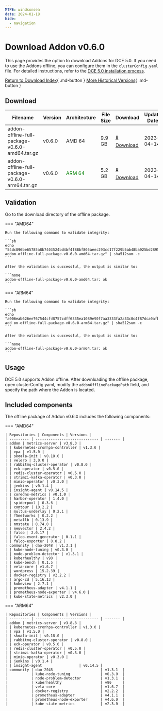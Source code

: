 ```yaml
---
MTPE: windsonsea
date: 2024-01-18
hide:
  - navigation
---
```


# Download Addon v0.6.0

This page provides the option to download Addons for DCE 5.0. If you need to use the Addons offline,
you can configure them in the `clusterConfig.yaml` file. For detailed instructions, refer to the
[DCE 5.0 installation process](../../install/index.md#install-dce-50-enterprise).

[Return to Download Index](../index.md#download-addon-offline-package){ .md-button }
[More Historical Versions](./history.md){ .md-button }

## Download

| Filename | Version | Architecture | File Size | Download | Update Date |
| -------- | ------- | ------------ | --------- | -------- | ----------- |
| addon-offline-full-package-v0.6.0-amd64.tar.gz | v0.6.0 | AMD 64 | 9.9 GB | [:arrow_down: Download](https://qiniu-download-public.daocloud.io/DaoCloud_DigitalX_Addon/addon-offline-full-package-v0.6.0-amd64.tar.gz) | 2023-04-14 |
| addon-offline-full-package-v0.6.0-arm64.tar.gz | v0.6.0 | <font color="green">ARM 64</font> | 5.2 GB | [:arrow_down: Download](https://qiniu-download-public.daocloud.io/DaoCloud_DigitalX_Addon/addon-offline-full-package-v0.6.0-arm64.tar.gz) | 2023-04-14 |

## Validation

Go to the download directory of the offline package.

=== "AMD64"

    Run the following command to validate integrity:

    ```sh
    echo "54dc896be65785a8b7403524bd4bf4f88bf805aeec293cc17f229b5ab48ba925bd2895b8a51be2ce6a1cebb999918898c8d0ce74bc86f1d5567096485d8a708e addon-offline-full-package-v0.6.0-amd64.tar.gz" | sha512sum -c
    ```

    After the validation is successful, the output is similar to:

    ```none
    addon-offline-full-package-v0.6.0-amd64.tar: ok
    ```

=== "ARM64"

    Run the following command to validate integrity:

    ```sh
    echo "a006eab626ee767544cfd8757cdff6335ea1089e90f7aa3333fa2a33c0c4f87dca0afb3c7275bce940fd76984257da0e577c58d951647527933b937dc7fffa46 add on-offline-full-package-v0.6.0-arm64.tar.gz" | sha512sum -c
    ```

    After the validation is successful, the output is similar to:

    ```none
    addon-offline-full-package-v0.6.0-arm64.tar: ok
    ```

## Usage

DCE 5.0 supports Addon offline. After downloading the offline package, open clusterConfig.yaml, modify the `addonOfflinePackagePath` field, and specify the path where the Addon is located.

## Included components

The offline package of Addon v0.6.0 includes the following components:

=== "AMD64"

    | Repositories | Components | Versions |
    | --------- | ----------------------------- | ------- |
    | addon | metrics-server | v3.8.3 |
    | | kubernetes-cronhpa-controller | v1.3.0 |
    | | vpa | v1.5.0 |
    | | skoala-init | v0.18.0 |
    | | velero | 3.0.0 |
    | | rabbitmq-cluster-operator | v0.8.0 |
    | | eck-operator | v0.5.0 |
    | | redis-cluster-operator | v0.5.0 |
    | | strimzi-kafka-operator | v0.3.0 |
    | | minio-operator | v0.3.0 |
    | | jenkins | v0.1.4 |
    | | insight-agent | v0.14.5 |
    | | coredns-metrics | v0.1.0 |
    | | harbor-operator | 1.4.0 |
    | | spiderpool | 0.3.6 |
    | | contour | 10.2.2 |
    | | multus-underlay | 0.2.1 |
    | | f5networks | 0.2.2 |
    | | metallb | 0.13.9 |
    | | nmstate | 0.74.0 |
    | | neuvector | 2.4.2 |
    | | falco | 2.0.17 |
    | | falco-event-generator | 0.1.1 |
    | | falco-exporter | 0.8.2 |
    | community | dao-2048 | v1.3.1 |
    | | kube-node-tuning | v0.3.0 |
    | | node-problem-detector | v1.3.1 |
    | | kuberhealthy | v90 |
    | | kube-bench | 0.1.5 |
    | | vela-core | v1.6.7 |
    | | wordpress | 15.2.39 |
    | | docker-registry | v2.2.2 |
    | | argo-cd | 5.16.13 |
    | | kubeview | 2.7.1 |
    | | prometheus-adapter | v4.1.1 |
    | | prometheus-node-exporter | v4.6.0 |
    | | kube-state-metrics | v2.3.0 |

=== "ARM64"

    | Repositories | Components | Versions |
    | --------- | ----------------------------- | ------- |
    | addon | metrics-server | v3.8.3 |
    | | kubernetes-cronhpa-controller | v1.3.0 |
    | | vpa | v1.5.0 |
    | | skoala-init | v0.18.0 |
    | | rabbitmq-cluster-operator | v0.8.0 |
    | | eck-operator | v0.5.0 |
    | | redis-cluster-operator | v0.5.0 |
    | | strimzi-kafka-operator | v0.3.0 |
    | | minio-operator | v0.3.0 |
    | | jenkins | v0.1.4 |
    | | insight-agent                 | v0.14.5 |
    | community | dao-2048                      | v1.3.1  |
    |           | kube-node-tuning              | v0.3.0  |
    |           | node-problem-detector         | v1.3.1  |
    |           | kuberhealthy                  | v90     |
    |           | vela-core                     | v1.6.7  |
    |           | docker-registry               | v2.2.2  |
    |           | prometheus-adapter            | v4.1.1  |
    |           | prometheus-node-exporter      | v4.6.0  |
    |           | kube-state-metrics            | v2.3.0  |

